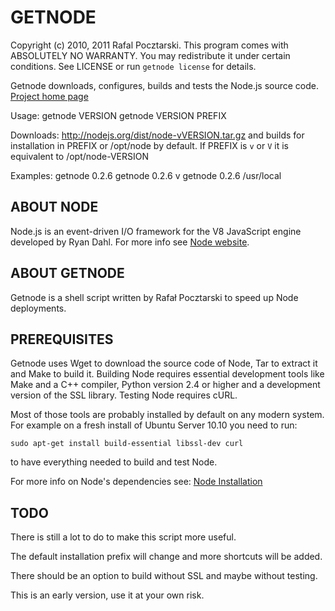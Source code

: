 GETNODE
=======
Copyright (c) 2010, 2011 Rafal Pocztarski.
This program comes with ABSOLUTELY NO WARRANTY.
You may redistribute it under certain conditions.
See LICENSE or run `getnode license` for details.

Getnode downloads, configures, builds and tests the Node.js source code.
[Project home page](https://github.com/rsp/getnode)

Usage: 
       getnode VERSION
       getnode VERSION PREFIX

Downloads: http://nodejs.org/dist/node-vVERSION.tar.gz
and builds for installation in PREFIX or /opt/node by default.
If PREFIX is `v` or `V` it is equivalent to /opt/node-VERSION

Examples:
          getnode 0.2.6
          getnode 0.2.6 v
          getnode 0.2.6 /usr/local

ABOUT NODE
----------

Node.js is an event-driven I/O framework for the V8 JavaScript engine
developed by Ryan Dahl.  For more info see [Node website](http://nodejs.org/).

ABOUT GETNODE
-------------

Getnode is a shell script written by Rafał Pocztarski to speed up Node
deployments.

PREREQUISITES
-------------

Getnode uses Wget to download the source code of Node, Tar to extract it and
Make to build it.  Building Node requires essential development tools like
Make and a C++ compiler, Python version 2.4 or higher and a development
version of the SSL library.  Testing Node requires cURL.

Most of those tools are probably installed by default on any modern system.
For example on a fresh install of Ubuntu Server 10.10 you need to run:

    sudo apt-get install build-essential libssl-dev curl

to have everything needed to build and test Node.

For more info on Node's dependencies see:
[Node Installation](https://github.com/ry/node/wiki/Installation)

TODO
----

There is still a lot to do to make this script more useful.

The default installation prefix will change and more shortcuts will be added.

There should be an option to build without SSL and maybe without testing.

This is an early version, use it at your own risk.

